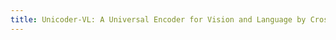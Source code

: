 ```yaml
---
title: Unicoder-VL: A Universal Encoder for Vision and Language by Cross-modal Pre-training.
---
```


